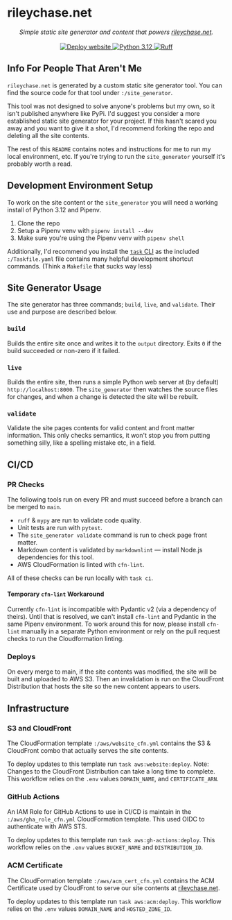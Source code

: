 # rileychase.net

<!-- markdownlint-disable -->

<p align="center">
  <em>Simple static site generator and content that powers <a href="https://rileychase.net">rileychase.net</a>.</em>
  <br><br>
  <a href="https://github.com/Nadock/rileychase.net/actions/workflows/deploy_website.yml">
    <img alt="Deploy website" src="https://github.com/Nadock/rileychase.net/actions/workflows/deploy_website.yml/badge.svg">
  </a>
  <a href="https://github.com/Nadock/rileychase.net/blob/main/Pipfile">
    <img alt="Python 3.12" src="https://img.shields.io/github/pipenv/locked/python-version/Nadock/rileychase.net">
  </a>
  <a href="https://github.com/astral-sh/ruff">
    <img src="https://img.shields.io/endpoint?url=https://raw.githubusercontent.com/charliermarsh/ruff/main/assets/badge/v2.json" alt="Ruff" style="max-width:100%;">
  </a>
</p>

## Info For People That Aren't Me

`rileychase.net` is generated by a custom static site generator tool. You can find the source code for that tool under `:/site_generator`.

This tool was not designed to solve anyone's problems but my own, so it isn't published anywhere like PyPi. I'd suggest you consider a more established static site generator for your project. If this hasn't scared you away and you want to give it a shot, I'd recommend forking the repo and deleting all the site contents.

The rest of this `README` contains notes and instructions for me to run my local environment, etc. If you're trying to run the `site_generator` yourself it's probably worth a read.

## Development Environment Setup

To work on the site content or the `site_generator` you will need a working install of Python 3.12 and Pipenv.

1. Clone the repo
2. Setup a Pipenv venv with `pipenv install --dev`
3. Make sure you're using the Pipenv venv with `pipenv shell`

Additionally, I'd recommend you install the [`task` CLI](https://taskfile.dev) as the included `:/Taskfile.yaml` file contains many helpful development shortcut commands. (Think a `Makefile` that sucks way less)

## Site Generator Usage

The site generator has three commands; `build`, `live`, and `validate`. Their use and purpose are described below.

### `build`

Builds the entire site once and writes it to the `output` directory. Exits `0` if the build succeeded or non-zero if it failed.

### `live`

Builds the entire site, then runs a simple Python web server at (by default) `http://localhost:8000`. The `site_generator` then watches the source files for changes, and when a change is detected the site will be rebuilt.

### `validate`

Validate the site pages contents for valid content and front matter information. This only checks semantics, it won't stop you from putting something silly, like a spelling mistake etc, in a field.

## CI/CD

### PR Checks

The following tools run on every PR and must succeed before a branch can be merged to `main`.

- `ruff` & `mypy` are run to validate code quality.
- Unit tests are run with `pytest`.
- The `site_generator validate` command is run to check page front matter.
- Markdown content is validated by `markdownlint` — install Node.js dependencies for this tool.
- AWS CloudFormation is linted with `cfn-lint`.

All of these checks can be run locally with `task ci`.

#### Temporary `cfn-lint` Workaround

Currently `cfn-lint` is incompatible with Pydantic v2 (via a dependency of theirs). Until that is resolved, we can't install `cfn-lint` and Pydantic in the same Pipenv environment. To work around this for now, please install `cfn-lint` manually in a separate Python environment or rely on the pull request checks to run the Cloudformation linting.

### Deploys

On every merge to main, if the site contents was modified, the site will be built and uploaded to AWS S3. Then an invalidation is run on the CloudFront Distribution that hosts the site so the new content appears to users.

## Infrastructure

### S3 and CloudFront

The CloudFormation template `:/aws/website_cfn.yml` contains the S3 & CloudFront combo that actually serves the site contents.

To deploy updates to this template run `task aws:website:deploy`. Note: Changes to the CloudFront Distribution can take a long time to complete. This workflow relies on the `.env` values `DOMAIN_NAME`, and `CERTIFICATE_ARN`.

### GitHub Actions

An IAM Role for GitHub Actions to use in CI/CD is maintain in the `:/aws/gha_role_cfn.yml` CloudFormation template. This used OIDC to authenticate with AWS STS.

To deploy updates to this template run `task aws:gh-actions:deploy`. This workflow relies on the `.env` values `BUCKET_NAME` and `DISTRIBUTION_ID`.

### ACM Certificate

The CloudFormation template `:/aws/acm_cert_cfn.yml` contains the ACM Certificate used by CloudFront to serve our site contents at [rileychase.net](https://rileychase.net).

To deploy updates to this template run `task aws:acm:deploy`. This workflow relies on the `.env` values `DOMAIN_NAME` and `HOSTED_ZONE_ID`.

